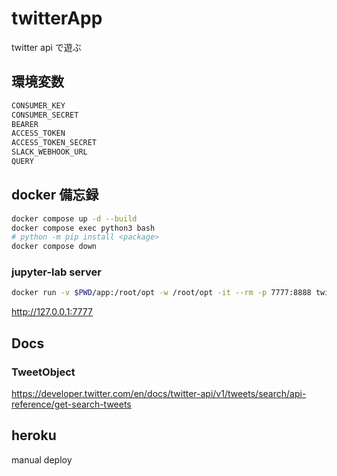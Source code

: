 # twitterApp

twitter api で遊ぶ

## 環境変数
```sh
CONSUMER_KEY
CONSUMER_SECRET
BEARER
ACCESS_TOKEN
ACCESS_TOKEN_SECRET
SLACK_WEBHOOK_URL
QUERY
```

## docker 備忘録
```sh
docker compose up -d --build
docker compose exec python3 bash
# python -m pip install <package>
docker compose down
```

### jupyter-lab server
```sh
docker run -v $PWD/app:/root/opt -w /root/opt -it --rm -p 7777:8888 twitterapp-python3 jupyter-lab --no-browser --ip 0.0.0.0 --allow-root -b localhost
```
http://127.0.0.1:7777

## Docs
### TweetObject
https://developer.twitter.com/en/docs/twitter-api/v1/tweets/search/api-reference/get-search-tweets

## heroku
manual deploy